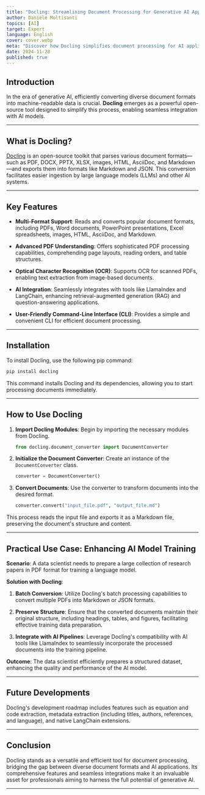 ```yaml
---
title: "Docling: Streamlining Document Processing for Generative AI Applications"
author: Daniele Moltisanti
topics: [AI]
target: Expert
language: English
cover: cover.webp
meta: "Discover how Docling simplifies document processing for AI applications. Learn about its features, installation, usage, and practical benefits in AI model training"
date: 2024-11-28
published: true
---
```





## Introduction

In the era of generative AI, efficiently converting diverse document formats into machine-readable data is crucial. **Docling** emerges as a powerful open-source tool designed to simplify this process, enabling seamless integration with AI models.

---

## What is Docling?

[Docling](https://github.com/DS4SD/docling) is an open-source toolkit that parses various document formats—such as PDF, DOCX, PPTX, XLSX, images, HTML, AsciiDoc, and Markdown—and exports them into formats like Markdown and JSON. This conversion facilitates easier ingestion by large language models (LLMs) and other AI systems. 

---

## Key Features

- **Multi-Format Support**: Reads and converts popular document formats, including PDFs, Word documents, PowerPoint presentations, Excel spreadsheets, images, HTML, AsciiDoc, and Markdown. 

- **Advanced PDF Understanding**: Offers sophisticated PDF processing capabilities, comprehending page layouts, reading orders, and table structures. 

- **Optical Character Recognition (OCR)**: Supports OCR for scanned PDFs, enabling text extraction from image-based documents. 

- **AI Integration**: Seamlessly integrates with tools like LlamaIndex and LangChain, enhancing retrieval-augmented generation (RAG) and question-answering applications. 

- **User-Friendly Command-Line Interface (CLI)**: Provides a simple and convenient CLI for efficient document processing. 

---

## Installation

To install Docling, use the following pip command:

```bash
pip install docling
```

This command installs Docling and its dependencies, allowing you to start processing documents immediately.

---

## How to Use Docling

1. **Import Docling Modules**: Begin by importing the necessary modules from Docling.

   ```python
   from docling.document_converter import DocumentConverter
   ```

2. **Initialize the Document Converter**: Create an instance of the `DocumentConverter` class.

   ```python
   converter = DocumentConverter()
   ```

3. **Convert Documents**: Use the converter to transform documents into the desired format.

   ```python
   converter.convert("input_file.pdf", "output_file.md")
   ```

This process reads the input file and exports it as a Markdown file, preserving the document's structure and content.

---

## Practical Use Case: Enhancing AI Model Training

**Scenario**: A data scientist needs to prepare a large collection of research papers in PDF format for training a language model.

**Solution with Docling**:

1. **Batch Conversion**: Utilize Docling's batch processing capabilities to convert multiple PDFs into Markdown or JSON formats.

2. **Preserve Structure**: Ensure that the converted documents maintain their original structure, including headings, tables, and figures, facilitating effective training data preparation.

3. **Integrate with AI Pipelines**: Leverage Docling's compatibility with AI tools like LlamaIndex to seamlessly incorporate the processed documents into the training pipeline.

**Outcome**: The data scientist efficiently prepares a structured dataset, enhancing the quality and performance of the AI model.

---

## Future Developments

Docling's development roadmap includes features such as equation and code extraction, metadata extraction (including titles, authors, references, and language), and native LangChain extensions. 

---

## Conclusion

Docling stands as a versatile and efficient tool for document processing, bridging the gap between diverse document formats and AI applications. Its comprehensive features and seamless integrations make it an invaluable asset for professionals aiming to harness the full potential of generative AI.

---
